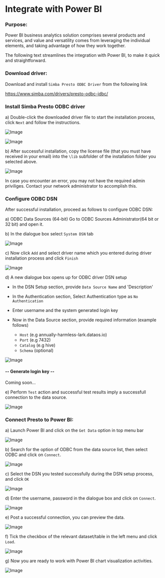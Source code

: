 # Integrate with Power BI

### Purpose: 

Power BI business analytics solution comprises several products and services, and value and versatility comes from leveraging the individual elements, and taking advantage of how they work together.

The following text streamlines the integration with Power BI, to make it quick and straightforward.

### Download driver: 
Download and install `Simba Presto ODBC Driver` from the following link 

https://www.simba.com/drivers/presto-odbc-jdbc/

### Install Simba Presto ODBC driver

a) Double-click the downloaded driver file to start the installation process, click `Next` and follow the instructions.

![Image](./images/integrations-powerbi-simbapresto-odbc-powerbi-install-1.png)  

![Image](./images/integrations-powerbi-simbapresto-odbc-powerbi-install-2.png)


b) After successful installation, copy the license file (that you must have received in your email) into the `\lib` subfolder of the installation folder you selected above. 

![Image](./images/integrations-powerbi-licensefile.png)

In case you encounter an error, you may not have the required admin priviliges. Contact your network administrator to accomplish this.

### Configure ODBC DSN

After successful installation, proceed as follows to configure ODBC DSN:

a) ODBC Data Sources (64-bit) Go to ODBC Sources Administrator(64 bit or 32 bit) and open it.

b) In the dialogue box select `System DSN` tab

![Image](./images/integrations-powerbi-odbc-data-source-adminstration.png)


c) Now click `Add` and select driver name which you entered during driver installation process and click `Finish`

![Image](./images/integrations-powerbi-create-new-data-source.png)


d) A new dialogue box opens up for ODBC driver DSN setup

  - In the DSN Setup section, provide  `Data Source Name` and 'Description' 
  -  In the Authentication section, Select Authentication type as `No Authentication`
  -  Enter username and the system generated login key  
  -  Now in the Data Source section, provide required information (example follows)

     - `Host` (e.g annually-harmless-lark.dataos.io)
     - `Port` (e.g 7432)
     - `Catalog` (e.g hive)
     - `Schema` (optional)

![Image](./images/integrations-powerbi-dns-setup-2-blank.png)


#### -- Generate login key --
Coming soon...

e) Perform `Test` action and successful test results imply a successfull connection to the data source.

![Image](./images/integrations-powerbi-test-results.png)



### Connect Presto to Power BI:
a) Launch Power BI and click on the `Get Data` option in top menu bar

![Image](./images/integrations-powerbi-get-data-from-another-source.png)


b) Search for the option of ODBC from the data source list, then select ODBC and click on `Connect`.

![Image](./images/integrations-powerbi-get-data-odbc.png)

c) Select the DSN you tested successfully during the DSN setup process, and click `OK`

![Image](./images/integrations-powerbi-from-odbc.png)

d) Enter the username, password in the dialogue box and click on `Connect`.

![Image](./images/integrations-powerbi-username-password.png)


e) Post a successful connection, you can preview the data.

![Image](./images/integrations-powerbi-data-preview.png)


f) Tick the checkbox of the relevant dataset/table in the left menu and click `Load`.

![Image](./images/integrations-powerbi-load-data.png)

g) Now you are ready to work with Power BI chart visualization activities.

![Image](./images/integrations-powerbi-load-data-view-with-chart.png)





